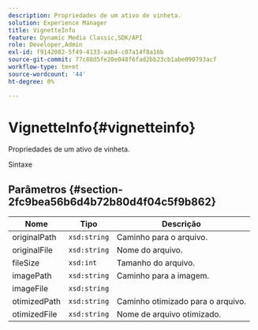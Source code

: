 ```yaml
---
description: Propriedades de um ativo de vinheta.
solution: Experience Manager
title: VignetteInfo
feature: Dynamic Media Classic,SDK/API
role: Developer,Admin
exl-id: f9142082-5f49-4133-aab4-c07a14f8a16b
source-git-commit: 77c88d5fe20e048f6fad2bb23cb1abe090793acf
workflow-type: tm+mt
source-wordcount: '44'
ht-degree: 0%

---
```


# VignetteInfo{#vignetteinfo}

Propriedades de um ativo de vinheta.

Sintaxe

## Parâmetros {#section-2fc9bea56b6d4b72b80d4f04c5f9b862}

| Nome | Tipo | Descrição |
|---|---|---|
| originalPath | `xsd:string` | Caminho para o arquivo. |
| originalFile | `xsd:string` | Nome do arquivo. |
| fileSize | `xsd:int` | Tamanho do arquivo. |
| imagePath | `xsd:string` | Caminho para a imagem. |
| imageFile | `xsd:string` |  |
| otimizedPath | `xsd:string` | Caminho otimizado para o arquivo. |
| otimizedFile | `xsd:string` | Nome de arquivo otimizado. |
